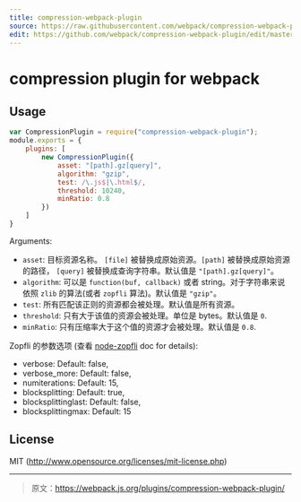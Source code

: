 ```yaml
---
title: compression-webpack-plugin
source: https://raw.githubusercontent.com/webpack/compression-webpack-plugin/master/README.md
edit: https://github.com/webpack/compression-webpack-plugin/edit/master/README.md
---
```

# compression plugin for webpack

## Usage

``` javascript
var CompressionPlugin = require("compression-webpack-plugin");
module.exports = {
	plugins: [
		new CompressionPlugin({
			asset: "[path].gz[query]",
			algorithm: "gzip",
			test: /\.js$|\.html$/,
			threshold: 10240,
			minRatio: 0.8
		})
	]
}
```

Arguments:

* `asset`: 目标资源名称。 `[file]` 被替换成原始资源。`[path]` 被替换成原始资源的路径， `[query]` 被替换成查询字符串。默认值是 `"[path].gz[query]"`。
* `algorithm`: 可以是 `function(buf, callback)` 或者 string。对于字符串来说依照 `zlib` 的算法(或者 `zopfli` 算法)。默认值是 `"gzip"`。
* `test`: 所有匹配该正则的资源都会被处理。默认值是所有资源。
* `threshold`: 只有大于该值的资源会被处理。单位是 bytes。默认值是 `0`.
* `minRatio`: 只有压缩率大于这个值的资源才会被处理。默认值是 `0.8`.

Zopfli 的参数选项 (查看 [node-zopfli](https://github.com/pierreinglebert/node-zopfli#options) doc for details):
* verbose: Default: false,
* verbose_more: Default: false,
* numiterations: Default: 15,
* blocksplitting: Default: true,
* blocksplittinglast: Default: false,
* blocksplittingmax: Default: 15

## License

MIT (http://www.opensource.org/licenses/mit-license.php)

***

> 原文：https://webpack.js.org/plugins/compression-webpack-plugin/